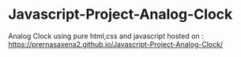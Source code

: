 # Javascript-Project-Analog-Clock
Analog Clock using pure html,css and javascript
hosted on : https://prernasaxena2.github.io/Javascript-Project-Analog-Clock/
